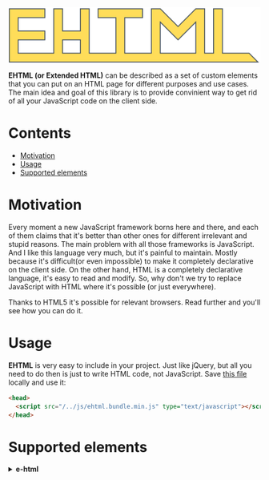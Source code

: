 <img src="https://raw.githubusercontent.com/Guseyn/logos/master/ehtml.svg?sanitize=true">

**EHTML (or Extended HTML)** can be described as a set of custom elements that you can put on an HTML page for different purposes and use cases. The main idea and goal of this library is to provide convinient way to get rid of all your JavaScript code on the client side.

# Contents

- [Motivation](#motivation)
- [Usage](#usage)
- [Supported elements](#supported-elements)

# Motivation

Every moment a new JavaScript framework borns here and there, and each of them claims that it's better than other ones for different irrelevant and stupid reasons. The main problem with all those frameworks is JavaScript. And I like this language very much, but it's painful to maintain. Mostly because it's difficult(or even impossible) to make it completely declarative on the client side. On the other hand, HTML is a completely declarative language, it's easy to read and modify. So, why don't we try to replace JavaScript with HTML where it's possible (or just everywhere).

Thanks to HTML5 it's possible for relevant browsers. Read further and you'll see how you can do it.

# Usage

**EHTML** is very easy to include in your project. Just like jQuery, but all you need to do then is just to write HTML code, not JavaScript. Save [this file](https://github.com/Guseyn/EHTML/blob/master/ehtml.bundle.min.js) locally and use it:

```html
<head>
  <script src="/../js/ehtml.bundle.min.js" type="text/javascript"></script>
</head>
```

# Supported elements

<details>
  <summary><b>e-html</b></summary>
  Sometimes html files can be very big, so why not just split them into different smaller html files and put sort of links to them in the main html file? `e-html` allows you to do that, introducing a module system in HTML.

  So, let's say we have main `articles.html` file

  ```html
    <!-- /../html/articles.html -->
    <html xmlns="http://www.w3.org/1999/xhtml" lang="en">

      <head>
        <link rel="shortcut icon" href="/../images/favicon.ico"/>
        <meta charset="UTF-8">
        <meta name="viewport" content="width=device-width, initial-scale=1">
        <title>e-html</title>
        <link rel="stylesheet" href="/../css/main.css">
        <script src="/../js/ehtml.bundle.min.js" type="text/javascript"></script>
      </head>

      <body class="main">
        <div class="articles">

          <e-html data-src="/../html/first.html"></e-html>
          <e-html data-src="/../html/second.html"></e-html>
          <e-html data-src="/../html/third.html"></e-html>
          <e-html data-src="/../html/fourth.html"></e-html>
          <e-html data-src="/../html/fifth.html"></e-html>
          <e-html data-src="/../html/sixth.html"></e-html>

        </div>
      </body>

    </html>
  ```

  and as you can see, we have 6 `e-html` tags there. And each of them refers to some html file which contains some part of the `article.hmtl`. This tag has only one custom attribute `data-src`, which tells us where exactly the file that we want to include is served.

  And for example, `first.html` would look something like this

  ```html
    <div class="article">
      <!-- some content -->
    </div>
  ```

  And then you open `articles.html` in a browser, it will be rendered as if you included all the parts in one file:

  ```html
    <!-- /../html/articles.html -->
    <html xmlns="http://www.w3.org/1999/xhtml" lang="en">

      <head>
        <link rel="shortcut icon" href="/../images/favicon.ico"/>
        <meta charset="UTF-8">
        <meta name="viewport" content="width=device-width, initial-scale=1">
        <title>e-html</title>
        <link rel="stylesheet" href="/../css/main.css">
        <script src="/../js/ehtml.bundle.min.js" type="text/javascript"></script>
      </head>

      <body class="main">
        <div class="articles">

          <div class="article">
            <!-- content of the first article -->
          </div>
          <div class="article">
            <!-- content of the second article -->
          </div>
          <div class="article">
            <!-- content of the third article -->
          </div>
          <div class="article">
            <!-- content of the fourth article -->
          </div>
          <div class="article">
            <!-- content of the fith article -->
          </div>
          <div class="article">
            <!-- content of the sixth article -->
          </div>

        </div>
      </body>

    </html>
  ```

  The main benefit of using this element is that you can much more easily modify your big html files. So, instead of having on big html file where you have to find a specific part of it to modify, you can just find a file, which contains this specific part and do changes there.

  Of course, this element make an additional http(s) request for fetching a specific part, but you can always cache the files, so it would not cause performance issues.
</details>
